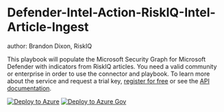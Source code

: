 # Defender-Intel-Action-RiskIQ-Intel-Article-Ingest
author: Brandon Dixon, RiskIQ

This playbook will populate the Microsoft Security Graph for Microsoft Defender with indicators from RiskIQ articles. You need a valid community or enterprise in order to use the connector and playbook. To learn more about the service and request a trial key, [register for free](https://community.riskiq.com/) or see the [API documentation](https://api.passivetotal.org/index.html).

[![Deploy to Azure](https://aka.ms/deploytoazurebutton)](https://portal.azure.com/#create/Microsoft.Template/uri/https%3A%2F%2Fraw.githubusercontent.com%2FAzure%2FAzure-Sentinel%2Fmaster%2FPlaybooks%2FDefender-Intel-Action-RiskIQ-Intel-Article-Ingest%2Fazuredeploy.json)
[![Deploy to Azure Gov](https://aka.ms/deploytoazuregovbutton)](https://portal.azure.us/#create/Microsoft.Template/uri/https%3A%2F%2Fraw.githubusercontent.com%2FAzure%2FAzure-Sentinel%2Fmaster%2FPlaybooks%2FDefender-Intel-Action-RiskIQ-Intel-Article-Ingest%2Fazuredeploy.json)